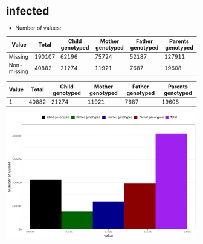 # infected
- Number of values:

| Value | Total | Child genotyped | Mother genotyped | Father genotyped | Parents genotyped |
| ----- | ----- | --------------- | ---------------- | ---------------- |---------------- |
| Missing | 190107 | 62196 | 75724 | 52187 | 127911 |
| Non-missing | 40882 | 21274 | 11921 | 7687 | 19608 |

| Value | Total | Child genotyped | Mother genotyped | Father genotyped | Parents genotyped |
| ----- | ----- | --------------- | ---------------- | ---------------- |---------------- |
| 1 | 40882 | 21274 | 11921 | 7687 | 19608 |



![](infected_n.png)



